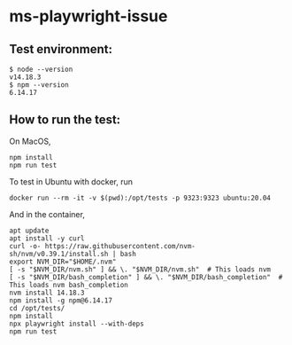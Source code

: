 # ms-playwright-issue

## Test environment:
```
$ node --version
v14.18.3
$ npm --version
6.14.17

```

## How to run the test:

On MacOS,
```
npm install
npm run test
```

To test in Ubuntu with docker, run
```
docker run --rm -it -v $(pwd):/opt/tests -p 9323:9323 ubuntu:20.04
```

And in the container,
```
apt update
apt install -y curl
curl -o- https://raw.githubusercontent.com/nvm-sh/nvm/v0.39.1/install.sh | bash
export NVM_DIR="$HOME/.nvm"
[ -s "$NVM_DIR/nvm.sh" ] && \. "$NVM_DIR/nvm.sh"  # This loads nvm
[ -s "$NVM_DIR/bash_completion" ] && \. "$NVM_DIR/bash_completion"  # This loads nvm bash_completion
nvm install 14.18.3
npm install -g npm@6.14.17
cd /opt/tests/
npm install
npx playwright install --with-deps
npm run test
```
